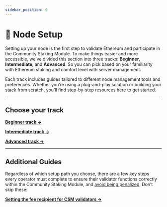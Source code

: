```yaml
---
sidebar_position: 0
---
```


# 🧱 Node Setup

Setting up your node is the first step to validate Ethereum and participate in the Community Staking Module. To make things easier and more accessible, we’ve divided this section into three tracks: **Beginner**, **Intermediate**, and **Advanced**. So you can pick based on your familiarity with Ethereum staking and comfort level with server management.

Each track includes guides tailored to different node management tools and preferences. Whether you’re using a plug-and-play solution or building your stack from scratch, you’ll find step-by-step resources here to get started.

---

## Choose your track

[**Beginner track →**](./beginner/)

[**Intermediate track →**](./intermediate/)

[**Advanced track →**](./advanced/)

---

## Additional Guides

Regardless of which setup path you choose, there are a few key steps every operator must complete to ensure their validator functions correctly within the Community Staking Module, and [avoid being penalized](/run-on-lido/csm/troubleshooting/mev-stealing). Don’t skip these:

[**Setting the fee recipient for CSM validators →**](/run-on-lido/csm/troubleshooting/setting-the-fee-recipient-for-csm-validators)